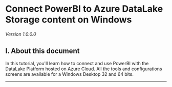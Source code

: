 # Connect PowerBI to Azure DataLake Storage content on Windows

###### Version 1.0.0.0

## I. About this document

In this tutorial, you'll learn how to connect and use PowerBI with the DataLake Platform hosted on Azure Cloud. All the tools and configurations screens are available for a Windows Desktop 32 and 64 bits.

---